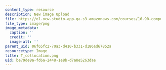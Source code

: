 ```yaml
---
content_type: resource
description: New image Upload
file: https://ol-ocw-studio-app-qa.s3.amazonaws.com/courses/16-90-computational-methods-in-aerospace-engineering-spring-2014/be79de8afd6a24481e8bd7a8e5263dae_T_collocation.png
file_type: image/png
image_metadata:
  caption: ''
  credit: ''
  image-alt: ''
parent_uid: 06f65fc2-70a3-d410-b331-d186ad67852a
resourcetype: Image
title: T_collocation.png
uid: be79de8a-fd6a-2448-1e8b-d7a8e5263dae
---
```

